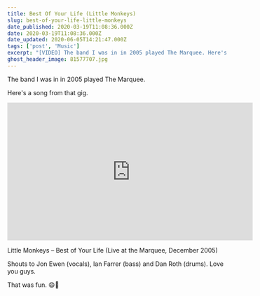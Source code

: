 ```yaml
---
title: Best Of Your Life (Little Monkeys)
slug: best-of-your-life-little-monkeys
date_published: 2020-03-19T11:08:36.000Z
date: 2020-03-19T11:08:36.000Z
date_updated: 2020-06-05T14:21:47.000Z
tags: ['post', 'Music']
excerpt: "[VIDEO] The band I was in in 2005 played The Marquee. Here's a song from that gig."
ghost_header_image: 81577707.jpg
---
```


The band I was in in 2005 played The Marquee.

Here's a song from that gig.


<iframe width="560" height="315" src="https://www.youtube.com/embed/JP1kdYJrasg" title="YouTube video player" frameborder="0" allow="accelerometer; autoplay; clipboard-write; encrypted-media; gyroscope; picture-in-picture; web-share" allowfullscreen></iframe>

Little Monkeys – Best of Your Life (Live at the Marquee, December 2005)

Shouts to Jon Ewen (vocals), Ian Farrer (bass) and Dan Roth (drums). Love you guys.

That was fun. 😄🤘
